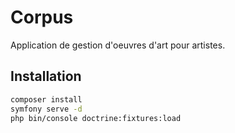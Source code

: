 # Corpus

Application de gestion d'oeuvres d'art pour artistes.

## Installation
  
```bash
composer install
symfony serve -d
php bin/console doctrine:fixtures:load
```